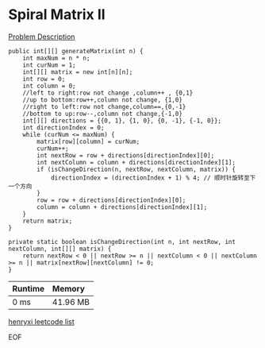 # Spiral Matrix II
[Problem Description](https://leetcode.com/problems/spiral-matrix-ii/)

```
public int[][] generateMatrix(int n) {
    int maxNum = n * n;
    int curNum = 1;
    int[][] matrix = new int[n][n];
    int row = 0;
    int column = 0;
    //left to right:row not change ,column++ , {0,1}
    //up to bottom:row++,column not change, {1,0}
    //right to left:row not change,column==,{0,-1}
    //bottom to up:row--,column not change,{-1,0}
    int[][] directions = {{0, 1}, {1, 0}, {0, -1}, {-1, 0}};
    int directionIndex = 0;
    while (curNum <= maxNum) {
        matrix[row][column] = curNum;
        curNum++;
        int nextRow = row + directions[directionIndex][0];
        int nextColumn = column + directions[directionIndex][1];
        if (isChangeDirection(n, nextRow, nextColumn, matrix)) {
            directionIndex = (directionIndex + 1) % 4; // 顺时针旋转至下一个方向
        }
        row = row + directions[directionIndex][0];
        column = column + directions[directionIndex][1];
    }
    return matrix;
}

private static boolean isChangeDirection(int n, int nextRow, int nextColumn, int[][] matrix) {
    return nextRow < 0 || nextRow >= n || nextColumn < 0 || nextColumn >= n || matrix[nextRow][nextColumn] != 0;
}

```

| Runtime | Memory     | 
|:--------| :---------- |
| 0 ms    | 41.96 MB	   |


[henryxi leetcode list](http://www.henryxi.com/leetcode)

EOF